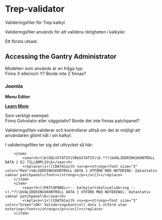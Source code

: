 # Trep-validator
Valideringsfiler för Trep kalkyl

Valideringsfiler används för att validera riktigheten i kalkyler.

Ett första utkast.


## Accessing the Gantry Administrator 

Modellen som används är en fråga typ:
<br>Finns X eller/och Y? Borde inte Z finnas?

### Joomla

**Menu Editor**

[**Learn More**](http://docs.gantry.org/gantry5/configure/gantry-admin)

Som verkligt exempel:<br>Finns Golvstativ eller väggstativ? Borde det inte finnas patchpanel?

Valideringsfilen validerar och kontrollerar alltså om det är möjligt att användaren glömt nåt i sin kalkyl.

I valideringsfilen ter sig det uttrycket så här:

<!-- Finns Golvstativ eller väggstativ? Borde det inte finnas patchpanel? --> 
		<item>
			<search>(\b(GOLVSTATIV|VÄGGSTATIV)\b.*?)\bVALIDERINGSKONTROLL DATA 1 EJ TILLÄMPLIG\b</search>
			<replace>\1<![CDATA[with <u><p><strong><font size="3" color="Red">VALIDERINGSKONTROLL DATA 1 UTFÖRD MED NOTERING: Datastativ saknar patchpanel</font></strong></p></u>]]></replace>
		</item>
		<item>
			<search>((PATCHPANEL<!-- kalkylartikelsvalidering -->).*?)\bVALIDERINGSKONTROLL DATA 1 UTFÖRD MED NOTERING\: Datastativ saknar patchpanel\b</search>
			<replace>\1<![CDATA[with <u><p><strong><font size="3" color="Green">OK! Valideringskontroll data 1 utförd utan notering</font></strong></p></u>]]></replace>
		</item>		
